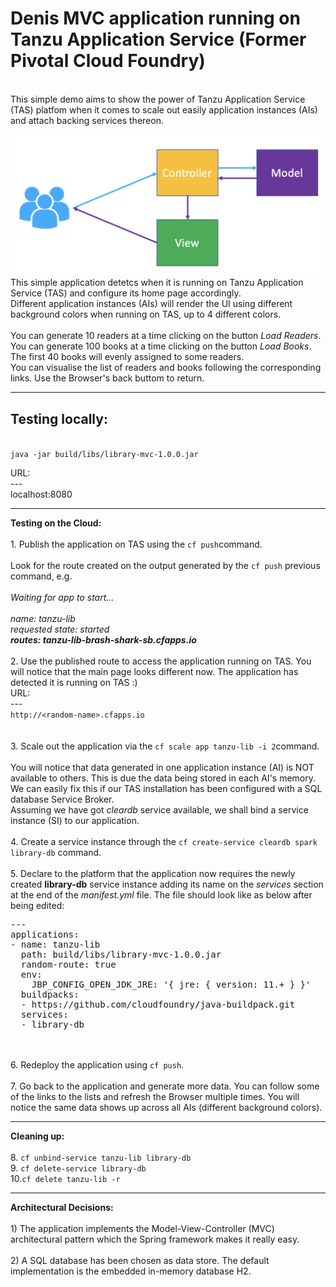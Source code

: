 # Denis MVC application running on Tanzu Application Service (Former Pivotal Cloud Foundry)
<br>
This simple demo aims to show the power of Tanzu Application Service (TAS) platfom when it comes to scale out easily application instances (AIs) and attach backing services thereon.
<br>
<br>
<img src="MVC.png"> 
<br>
This simple application detetcs when it is running on Tanzu Application Service (TAS) and configure its home page accordingly.<br>
Different application instances (AIs) will render the UI using different background colors when running on TAS, up to 4 different colors.<br>
<br>
You can generate 10 readers at a time clicking on the button <i>Load Readers</i>.<br>
You can generate 100 books at a time clicking on the button <i>Load Books</i>. The first 40 books will evenly assigned to some readers.<br>
You can visualise the list of readers and books following the corresponding links. Use the Browser's back buttom to return.<br>
<p/>
<p/>
<hr>
<h2>Testing locally:</h2>
<br>
<code>java -jar build/libs/library-mvc-1.0.0.jar</code><br>
<p/>
URL:<br>
---<br>
localhost:8080
<p/>
<p/>
<hr>
<b>Testing on the Cloud:</b><br>
<br>
1. Publish the application on TAS using the <code>cf push</code>command.<br>
<br>
Look for the route created on the output generated by the <code>cf push</code> previous command, e.g.<br>
<i>
<br>Waiting for app to start...
<br>
<br>name:              tanzu-lib
<br>requested state:   started
<br><b>routes:            tanzu-lib-brash-shark-sb.cfapps.io</b>
</i>
<br>
<br>
2. Use the published route to access the application running on TAS. You will notice that the main page looks different now. The application has detected it is running on TAS :) <br>
URL:<br>
---<br>
<code>http://&ltrandom-name&gt.cfapps.io</code><br>
<br>
<br>
3. Scale out the application via the <code>cf scale app tanzu-lib -i 2</code>command.<br>
<br>
You will notice that data generated in one application instance (AI) is NOT available to others. This is due the data being stored in each AI's memory.<br>
We can easily fix this if our TAS installation has been configured with a SQL database Service Broker.<br>
Assuming we have got <i>cleardb</i> service available, we shall bind a service instance (SI) to our application.<br>
<br>
4. Create a service instance through the <code>cf create-service cleardb spark library-db</code> command.<br>
<br>
5. Declare to the platform that the application now requires the newly created <b>library-db</b> service instance adding its name on the <i>services</i> section at the end of the <i>manifest.yml</i> file. The file should look like as below after being edited:<br>
<pre>
---
applications:
- name: tanzu-lib
  path: build/libs/library-mvc-1.0.0.jar
  random-route: true
  env:
    JBP_CONFIG_OPEN_JDK_JRE: '{ jre: { version: 11.+ } }'
  buildpacks:
  - https://github.com/cloudfoundry/java-buildpack.git
  services:
  - library-db
</pre><br>
<br>
6. Redeploy the application using <code>cf push</code>.<br>
<br>
7. Go back to the application and generate more data. You can follow some of the links to the lists and refresh the Browser multiple times. You will notice the same data shows up across all AIs (different background colors).
<p/>
<p/>
<hr>
<b>Cleaning up:</b><br>
<br>
8. <code>cf unbind-service tanzu-lib library-db</code><br>
9. <code>cf delete-service library-db</code><br>
10.<code>cf delete tanzu-lib -r</code><br>
<p/>
<p/>
<hr>
<b>Architectural Decisions:</b><br>
<br>
1) The application implements the Model-View-Controller (MVC) architectural pattern which the Spring framework makes it really easy.<br>
<br>
2) A SQL database has been chosen as data store. The default implementation is the embedded in-memory database H2.<br>






